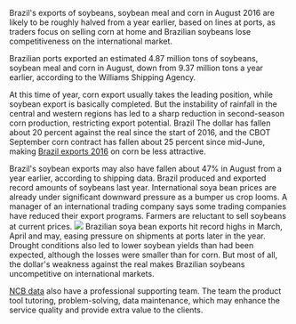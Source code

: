 Brazil's exports of soybeans, soybean meal and corn in August 2016 are likely to be roughly halved from a year earlier, based on lines at ports, as traders focus on selling corn at home and Brazilian soybeans lose competitiveness on the international market.

Brazilian ports exported an estimated 4.87 million tons of soybeans, soybean meal and corn in August, down from 9.37 million tons a year earlier, according to the Williams Shipping Agency.

At this time of year, corn export usually takes the leading position, while soybean export is basically completed. But the instability of rainfall in the central and western regions has led to a sharp reduction in second-season corn production, restricting export potential.
Brazil
The dollar has fallen about 20 percent against the real since the start of 2016, and the CBOT September corn contract has fallen about 25 percent since mid-June, making <a href="http://www.ncbdata.com/import-export-database/brazil/"/>Brazil exports 2016</a> on corn be less attractive.

Brazil's soybean exports may also have fallen about 47% in August from a year earlier, according to shipping data. Brazil produced and exported record amounts of soybeans last year. International soya bean prices are already under significant downward pressure as a bumper us crop looms. A manager of an international trading company says some trading companies have reduced their export programs. Farmers are reluctant to sell soybeans at current prices.
<img src="https://2.m4.nz/s/ncbconsultation/u/nc/bc/onsultation/2019/06/Brazil-300x237.jpg"/>
Brazilian soya bean exports hit record highs in March, April and may, easing pressure on shipments at ports later in the year. Drought conditions also led to lower soybean yields than had been expected, although the losses were smaller than for corn. But most of all, the dollar's weakness against the real makes Brazilian soybeans uncompetitive on international markets.

<a href="http://www.ncbdata.com/"/>NCB data</a> also have a professional supporting team. The team the product tool tutoring, problem-solving, data maintenance, which may enhance the service quality and provide extra value to the clients.
